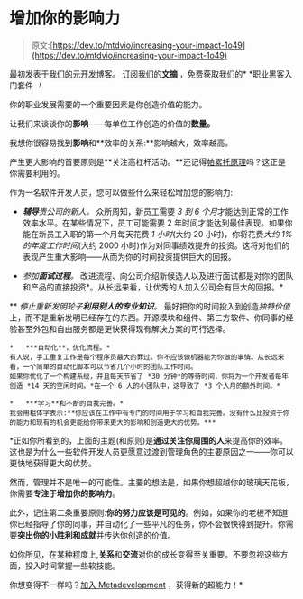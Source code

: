 # 增加你的影响力

> 原文:[https://dev.to/mtdvio/increasing-your-impact-1o49](https://dev.to/mtdvio/increasing-your-impact-1o49)

最初发表于[我们的元开发博客](https://metadevelopment.io/blog/increasing-impact<br>%0Acover_image)。
[订阅我们的**文摘**](https://digest.metadevelopment.io/) ，免费获取我们的* *职业黑客入门套件 *！*

你的职业发展需要的一个重要因素是你创造价值的能力。

让我们来谈谈你的**影响**——每单位工作创造的价值的**数量。**

我想你很容易找到**影响**和**效率的关系:**影响越大，效率越高。

产生更大影响的首要原则是**关注高杠杆活动。**还记得[帕累托原理](https://en.wikipedia.org/wiki/Pareto_principle)吗？这正是你需要利用的。

作为一名软件开发人员，您可以做些什么来轻松增加您的影响力:

*   ***辅导**贵公司的新人。*
    众所周知，新员工需要 *3 到 6 个月*才能达到正常的工作效率水平。在某些情况下，员工可能需要 2 年时间才能达到最佳表现。如果你能在新员工入职的第一个月每天花费 *1 小时*(大约 20 小时)，你将花费*大约 1%的年度工作时间*(大约 2000 小时)作为对同事绩效提升的投资。这将对他们的表现产生重大影响——从而为你的时间投资提供巨大的回报。

*   *参加**面试过程**。*
    改进流程、向公司介绍新候选人以及进行面试都是对你的团队和产品的直接投资*。从长远来看，让优秀的人加入公司会有巨大的回报。*

**   *停止重新发明轮子**利用别人的专业知识**。*
    最好把你的时间投入到创造*独特价值*上，而不是重新发明已经存在的东西。开源模块和组件、第三方软件、你同事的经验甚至外包和自由服务都是更快获得现有解决方案的可行选择。

    *   ***自动化**，优化流程。*
    有人说，手工重复工作是每个程序员最大的罪过。你不应该做机器能为你做的事情。从长远来看，一个简单的自动化脚本可以节省几个小时的团队工作时间。
    如果你优化了一个构建系统，并且每天节省了 *30 分钟*的等待时间，你将为一个开发者每年创造 *14 天的空闲时间。*在一个 6 人的小团队中，这导致了 *3 个人月的额外时间。*

    *   ***学习**和不断的自我完善。*
    我会用粗体字表示:**你应该在工作中有专门的时间用于学习和自我完善。没有什么比投资于你的能力和现有的机会更能给你带来更大的影响和创造更大的优势。*** 

 *正如你所看到的，上面的主题(和原则)是**通过关注你周围的人**来提高你的效率。这也是为什么一些软件开发人员更愿意过渡到管理角色的主要原因之一——你可以更快地获得更大的优势。

然而，管理并不是唯一的可能性。主要的想法是，如果你想超越你的玻璃天花板，你需要**专注于增加你的影响力**。

此外，记住第二条重要原则:**你的努力应该是可见的**。例如，如果你的老板不知道你已经指导了你的同事，并自动化了一些平凡的任务，你不会很快得到提升。你需要**突出你的小胜利和成就**并传达你创造的价值。

如你所见，在某种程度上,**关系**和**交流**对你的成长变得至关重要。不要忽视这些方面，投入时间掌握一些软技能。

你想变得不一样吗？[加入 Metadevelopment](https://metadevelopment.io/about) ，获得新的超能力！*
